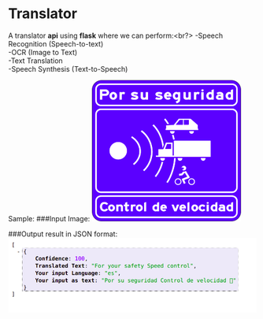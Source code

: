 # Translator
A translator **api** using **flask** where we can perform:<br?>
-Speech Recognition (Speech-to-text)<br/>
-OCR (Image to Text)<br/>
-Text Translation<br/>
-Speech Synthesis (Text-to-Speech)<br/>


Sample:
###Input Image:
![input image](input.png)

###Output result in JSON format:
![output image](output.png)

